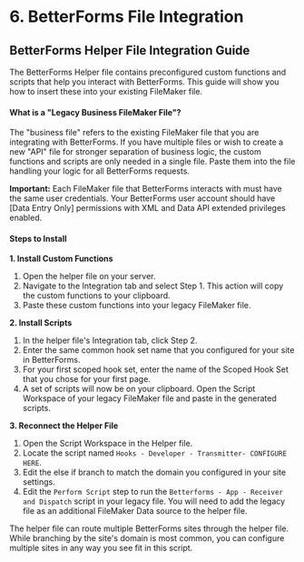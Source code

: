 # 6. BetterForms  File Integration

## BetterForms Helper File Integration Guide

The BetterForms Helper file contains preconfigured custom functions and scripts that help you interact with BetterForms. This guide will show you how to insert these into your existing FileMaker file.

#### What is a "Legacy Business FileMaker File"?

The "business file" refers to the existing FileMaker file that you are integrating with BetterForms. If you have multiple files or wish to create a new "API" file for stronger separation of business logic, the custom functions and scripts are only needed in a single file. Paste them into the file handling your logic for all BetterForms requests.

**Important:** Each FileMaker file that BetterForms interacts with must have the same user credentials. Your BetterForms user account should have \[Data Entry Only] permissions with XML and Data API extended privileges enabled.

#### Steps to Install

**1. Install Custom Functions**

1. Open the helper file on your server.
2. Navigate to the Integration tab and select Step 1. This action will copy the custom functions to your clipboard.
3. Paste these custom functions into your legacy FileMaker file.

**2. Install Scripts**

1. In the helper file's Integration tab, click Step 2.
2. Enter the same common hook set name that you configured for your site in BetterForms.
3. For your first scoped hook set, enter the name of the Scoped Hook Set that you chose for your first page.
4. A set of scripts will now be on your clipboard. Open the Script Workspace of your legacy FileMaker file and paste in the generated scripts.

**3. Reconnect the Helper File**

1. Open the Script Workspace in the Helper file.
2. Locate the script named `Hooks - Developer - Transmitter- CONFIGURE HERE`.
3. Edit the else if branch to match the domain you configured in your site settings.
4. Edit the `Perform Script` step to run the `Betterforms - App - Receiver and Dispatch` script in your legacy file. You will need to add the legacy file as an additional FileMaker Data source to the helper file.

The helper file can route multiple BetterForms sites through the helper file. While branching by the site's domain is most common, you can configure multiple sites in any way you see fit in this script.



